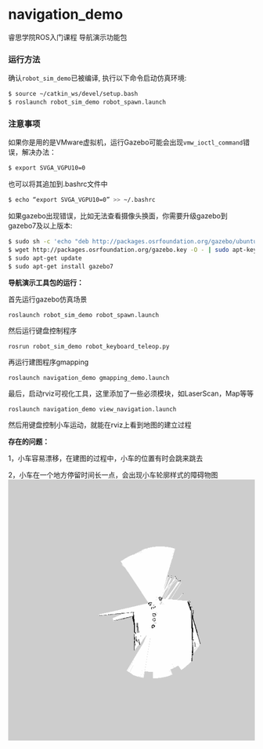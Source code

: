 # navigation_demo

睿思学院ROS入门课程 导航演示功能包

### 运行方法

确认`robot_sim_demo`已被编译, 执行以下命令启动仿真环境:
```sh
$ source ~/catkin_ws/devel/setup.bash
$ roslaunch robot_sim_demo robot_spawn.launch
```

### 注意事项
如果你是用的是VMware虚拟机，运行Gazebo可能会出现`vmw_ioctl_command`错误，解决办法：
```sh
$ export SVGA_VGPU10=0
```
也可以将其追加到.bashrc文件中
```sh
$ echo “export SVGA_VGPU10=0” >> ~/.bashrc
```


如果gazebo出现错误，比如无法查看摄像头换面，你需要升级gazebo到gazebo7及以上版本:
```sh
$ sudo sh -c 'echo "deb http://packages.osrfoundation.org/gazebo/ubuntu-stable `lsb_release -cs` main" > /etc/apt/sources.list.d/gazebo-stable.list'
$ wget http://packages.osrfoundation.org/gazebo.key -O - | sudo apt-key add -
$ sudo apt-get update
$ sudo apt-get install gazebo7
```

**导航演示工具包的运行：**

首先运行gazebo仿真场景

	roslaunch robot_sim_demo robot_spawn.launch

然后运行键盘控制程序

	rosrun robot_sim_demo robot_keyboard_teleop.py

再运行建图程序gmapping

	roslaunch navigation_demo gmapping_demo.launch

最后，启动rviz可视化工具，这里添加了一些必须模块，如LaserScan，Map等等

	roslaunch navigation_demo view_navigation.launch

然后用键盘控制小车运动，就能在rviz上看到地图的建立过程

**存在的问题：**

1，小车容易漂移，在建图的过程中，小车的位置有时会跳来跳去

2，小车在一个地方停留时间长一点，会出现小车轮廓样式的障碍物图
![map_problem](map_demo.png)
